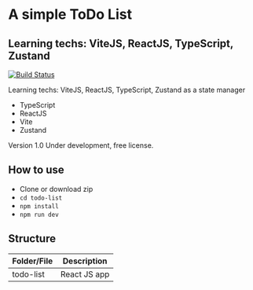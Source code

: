 # A simple ToDo List
## Learning techs: ViteJS, ReactJS, TypeScript, Zustand

[![Build Status](https://travis-ci.org/joemccann/dillinger.svg?branch=master)](https://travis-ci.org/joemccann/dillinger)

Learning techs: ViteJS, ReactJS, TypeScript, Zustand as a state manager

- TypeScript
- ReactJS
- Vite
- Zustand

Version 1.0
Under development, free license.

## How to use

- Clone or download zip
- ``` cd todo-list ```
- ``` npm install ```
- ``` npm run dev ```

## Structure

| Folder/File | Description |
| ------ | ------ |
| todo-list | React JS app |